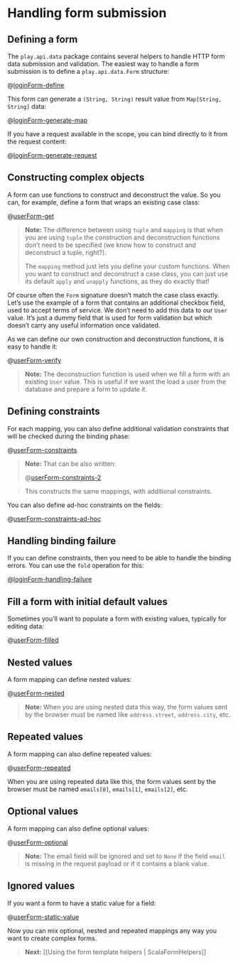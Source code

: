 <!--- Copyright (C) 2009-2013 Typesafe Inc. <http://www.typesafe.com> -->
# Handling form submission

## Defining a form

The `play.api.data` package contains several helpers to handle HTTP form data submission and validation. The easiest way to handle a form submission is to define a `play.api.data.Form` structure:

@[loginForm-define](code/ScalaForms.scala)


This form can generate a `(String, String)` result value from `Map[String, String]` data:

@[loginForm-generate-map](code/ScalaForms.scala)


If you have a request available in the scope, you can bind directly to it from the request content:

@[loginForm-generate-request](code/ScalaForms.scala)

## Constructing complex objects

A form can use functions to construct and deconstruct the value. So you can, for example, define a form that wraps an existing case class:

@[userForm-get](code/ScalaForms.scala)

> **Note:** The difference between using `tuple` and `mapping` is that when you are using `tuple` the construction and deconstruction functions don’t need to be specified (we know how to construct and deconstruct a tuple, right?). 
>
> The `mapping` method just lets you define your custom functions. When you want to construct and deconstruct a case class, you can just use its default `apply` and `unapply` functions, as they do exactly that!

Of course often the `Form` signature doesn’t match the case class exactly. Let’s use the example of a form that contains an additional checkbox field, used to accept terms of service. We don’t need to add this data to our `User` value. It’s just a dummy field that is used for form validation but which doesn’t carry any useful information once validated.

As we can define our own construction and deconstruction functions, it is easy to handle it:

@[userForm-verify](code/ScalaForms.scala)

> **Note:** The deconstruction function is used when we fill a form with an existing `User` value. This is useful if we want the load a user from the database and prepare a form to update it.

## Defining constraints

For each mapping, you can also define additional validation constraints that will be checked during the binding phase:

@[userForm-constraints](code/ScalaForms.scala)

> **Note:** That can be also written:
>
> @[userForm-constraints-2](code/ScalaForms.scala)

>
> This constructs the same mappings, with additional constraints.

You can also define ad-hoc constraints on the fields:

@[userForm-constraints-ad-hoc](code/ScalaForms.scala)


## Handling binding failure

If you can define constraints, then you need to be able to handle the binding errors. You can use the `fold` operation for this:

@[loginForm-handling-failure](code/ScalaForms.scala)

## Fill a form with initial default values

Sometimes you’ll want to populate a form with existing values, typically for editing data:

@[userForm-filled](code/ScalaForms.scala)


## Nested values

A form mapping can define nested values:

@[userForm-nested](code/ScalaForms.scala)

> **Note:** When you are using nested data this way, the form values sent by the browser must be named like `address.street`, `address.city`, etc.

## Repeated values

A form mapping can also define repeated values:

@[userForm-repeated](code/ScalaForms.scala)

When you are using repeated data like this, the form values sent by the browser must be named `emails[0]`, `emails[1]`, `emails[2]`, etc.

## Optional values

A form mapping can also define optional values:

@[userForm-optional](code/ScalaForms.scala)


> **Note:** The email field will be ignored and set to `None` if the field `email` is missing in the request payload or if it contains a blank value.

## Ignored values

If you want a form to have a static value for a field:

@[userForm-static-value](code/ScalaForms.scala)

Now you can mix optional, nested and repeated mappings any way you want to create complex forms.

> **Next:** [[Using the form template helpers | ScalaFormHelpers]]




